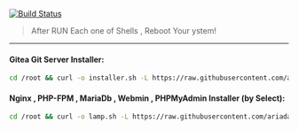 [![Build Status](https://files.ariadata.co/file/ariadata_logo.png)](https://ariadata.co)

> After RUN Each one of Shells , Reboot Your ystem!
---
#### Gitea Git Server Installer:
```sh
cd /root && curl -o installer.sh -L https://raw.githubusercontent.com/ariadata/Shell-Installers/master/gitea_C7_Installer.sh && sh installer.sh
```
#### Nginx , PHP-FPM , MariaDb , Webmin , PHPMyAdmin Installer (by Select):
```sh
cd /root && curl -o lamp.sh -L https://raw.githubusercontent.com/ariadata/Shell-Installers/master/lamp.sh && sh lamp.sh
```
